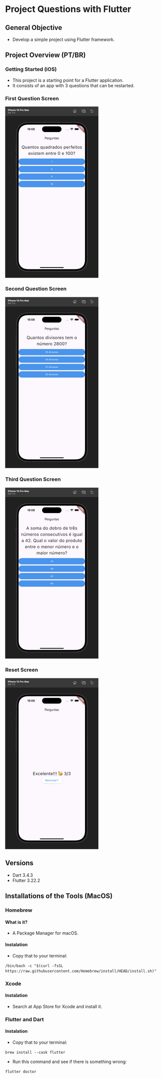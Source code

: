 # Project Questions with Flutter

## General Objective

- Develop a simple project using Flutter framework.

## Project Overview (PT/BR)

### Getting Started (iOS)

- This project is a starting point for a Flutter application.
- It consists of an app with 3 questions that can be restarted.

### First Question Screen

<img src="/lib/assets/imgs/q1.png" alt="question 1" style="width: 300px;">

### Second Question Screen

<img src="/lib/assets/imgs/q2.png" alt="question 2" style="width: 300px;">

### Third Question Screen

<img src="/lib/assets/imgs/q3.png" alt="question 3" style="width: 300px;">

### Reset Screen

<img src="/lib/assets/imgs/restart.png" alt="restart" style="width: 300px;">

## Versions

- Dart 3.4.3
- Flutter 3.22.2

## Installations of the Tools (MacOS)

### Homebrew

#### What is it?

- A Package Manager for macOS.

#### Instalation

- Copy that to your terminal:

`
/bin/bash -c "$(curl -fsSL https://raw.githubusercontent.com/Homebrew/install/HEAD/install.sh)"
`

### Xcode

#### Instalation

- Search at App Store for Xcode and install it.

### Flutter and Dart

#### Instalation

- Copy that to your terminal:

`
brew install --cask flutter
`

- Run this command and see if there is something wrong:

`
flutter doctor
`

